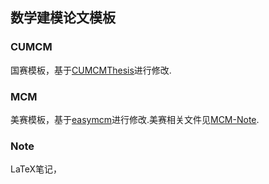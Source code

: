 ## 数学建模论文模板

### CUMCM

国赛模板，基于[CUMCMThesis](https://github.com/latexstudio/CUMCMThesis)进行修改.

### MCM

美赛模板，基于[easymcm](https://github.com/xjtu-blacksmith/easymcm)进行修改.美赛相关文件见[MCM-Note](https://github.com/gorgeousdays/MCM-Note).

### Note

LaTeX笔记，

